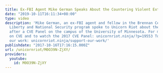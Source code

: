 ```yaml
---
title: Ex-FBI Agent Mike German Speaks About the Countering Violent Extremism Program
date: "2019-10-11T16:11:34+08:00"
type: video
description: 'Mike German, an ex-FBI agent and fellow in the Brennan Center for Justice''s
  Liberty and National Security program spoke to Unicorn Riot about the CVE program
  after a CVE Panel on the campus of the University of Minnesota. For more information
  on CVE and to watch the 2017 CVE Panel: unicornriot.ninja/?p=19553 To help support
  our work: unicornriot.ninja/support-our-work/'
publishdate: "2017-10-16T17:16:15.000Z"
url: /unicornriot/M0O39N-ZjXY/
providers:
  youtube:
    id: M0O39N-ZjXY
---
```

